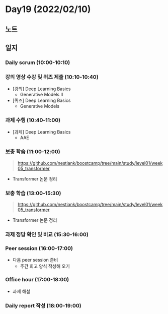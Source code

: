 # Day19 (2022/02/10)

## 노트

## 일지

### Daily scrum (10:00-10:10)

### 강의 영상 수강 및 퀴즈 제출 (10:10-10:40)

  * [강의] Deep Learning Basics
    * Generative Models II
  * [퀴즈] Deep Learning Basics
    * Generative Models

### 과제 수행 (10:40-11:00)

  * [과제] Deep Learning Basics
    * AAE

### 보충 학습 (11:00-12:00)

> https://github.com/nestiank/boostcamp/tree/main/study/level01/week05_transformer

  * Transformer 논문 정리

### 보충 학습 (13:00-15:30)

> https://github.com/nestiank/boostcamp/tree/main/study/level01/week05_transformer

  * Transformer 논문 정리

### 과제 정답 확인 및 비교 (15:30-16:00)

### Peer session (16:00-17:00)

  * 다음 peer session 준비
    * 주간 회고 양식 작성해 오기

### Office hour (17:00-18:00)

  * 과제 해설

### Daily report 작성 (18:00-19:00)
